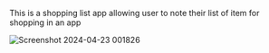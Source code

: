 This is a shopping list app allowing user to note their list of item for shopping in an app 

![Screenshot 2024-04-23 001826](https://github.com/IshantVx/Android-Development/assets/141472336/d81cb174-5b82-4913-9660-fbc0d0fd3bd2)
